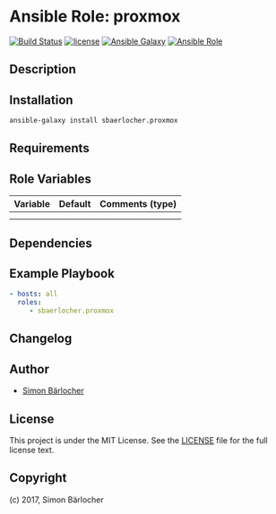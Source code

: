 # Ansible Role: proxmox

[![Build Status](https://img.shields.io/travis-ci/sbaerlocher/ansible.proxmox.svg?branch=master&style=popout-square)](https://travis-ci.org/sbaerlocher/ansible.proxmox) [![license](https://img.shields.io/github/license/mashape/apistatus.svg?style=popout-square)](https://sbaerlo.ch/licence) [![Ansible Galaxy](http://img.shields.io/badge/ansible--galaxy-proxmox-blue.svg?style=popout-square)](https://galaxy.ansible.com/sbaerlocher/proxmox) [![Ansible Role](https://img.shields.io/ansible/role/d/id.svg?style=popout-square)](https://galaxy.ansible.com/sbaerlocher/proxmox)

## Description

## Installation

```bash
ansible-galaxy install sbaerlocher.proxmox
```

## Requirements

## Role Variables

| Variable             | Default     | Comments (type)                                   |
| :---                 | :---        | :---                                              |
| | | |
| | | |

## Dependencies

## Example Playbook

```yml
- hosts: all
  roles:
     - sbaerlocher.proxmox
```

## Changelog

## Author

* [Simon Bärlocher](https://sbaerlocher.ch)

## License

This project is under the MIT License. See the [LICENSE](https://sbaerlo.ch/licence) file for the full license text.

## Copyright

(c) 2017, Simon Bärlocher